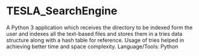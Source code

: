 # TESLA_SearchEngine
A Python 3 application which receives the directory to be indexed form the user and indexes all the text-based files and stores them in a tries data structure along with a hash table for reference. Usage of tries helped in achieving better time and space complexity.
Language/Tools: Python
